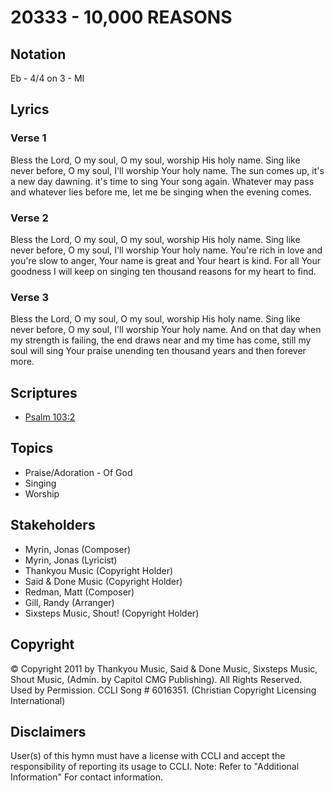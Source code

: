 # 20333 - 10,000 REASONS

## Notation

Eb - 4/4 on 3 - MI

## Lyrics

### Verse 1

Bless the Lord, O my soul, O my soul, worship His holy name. Sing like never before, O my soul, I'll worship Your holy name. The sun comes up, it's a new day dawning. it's time to sing Your song again. Whatever may pass and whatever lies before me, let me be singing when the evening comes. 

### Verse 2

Bless the Lord, O my soul, O my soul, worship His holy name. Sing like never before, O my soul, I'll worship Your holy name. You're rich in love and you're slow to anger, Your name is great and Your heart is kind. For all Your goodness I will keep on singing ten thousand reasons for my heart to find.

### Verse 3

Bless the Lord, O my soul, O my soul, worship His holy name. Sing like never before, O my soul, I'll worship Your holy name. And on that day when my strength is failing, the end draws near and my time has come, still my soul will sing Your praise unending ten thousand years and then forever more. 


## Scriptures

- [Psalm 103:2](https://www.biblegateway.com/passage/?search=Psalm%20103%3A2)

## Topics

- Praise/Adoration - Of God
- Singing
- Worship

## Stakeholders

- Myrin, Jonas (Composer)
- Myrin, Jonas (Lyricist)
- Thankyou Music (Copyright Holder)
- Said & Done Music (Copyright Holder)
- Redman, Matt (Composer)
- Gill, Randy (Arranger)
- Sixsteps Music, Shout! (Copyright Holder)

## Copyright

© Copyright 2011 by Thankyou Music, Said & Done Music, Sixsteps Music, Shout Music, (Admin. by Capitol CMG Publishing). All Rights Reserved. Used by Permission. CCLI Song # 6016351.
(Christian Copyright Licensing International)

## Disclaimers

User(s) of this hymn must have a license with CCLI and accept the responsibility of reporting its usage to CCLI.
Note: Refer to "Additional Information" For contact information.

